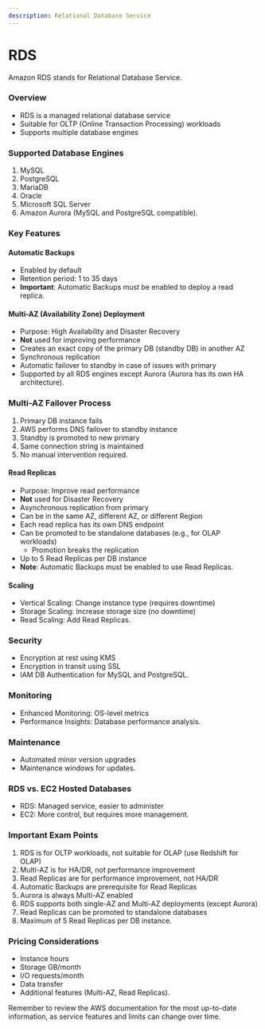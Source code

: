 ```yaml
---
description: Relational Database Service
---
```


# RDS

Amazon RDS stands for Relational Database Service.

### Overview

* RDS is a managed relational database service
* Suitable for OLTP (Online Transaction Processing) workloads
* Supports multiple database engines

### Supported Database Engines

1. MySQL
2. PostgreSQL
3. MariaDB
4. Oracle
5. Microsoft SQL Server
6. Amazon Aurora (MySQL and PostgreSQL compatible).

### Key Features

#### Automatic Backups

* Enabled by default
* Retention period: 1 to 35 days
* **Important**: Automatic Backups must be enabled to deploy a read replica.

#### Multi-AZ (Availability Zone) Deployment

* Purpose: High Availability and Disaster Recovery
* **Not** used for improving performance
* Creates an exact copy of the primary DB (standby DB) in another AZ
* Synchronous replication
* Automatic failover to standby in case of issues with primary
* Supported by all RDS engines except Aurora (Aurora has its own HA architecture).

### Multi-AZ Failover Process

1. Primary DB instance fails
2. AWS performs DNS failover to standby instance
3. Standby is promoted to new primary
4. Same connection string is maintained
5. No manual intervention required.

#### Read Replicas

* Purpose: Improve read performance
* **Not** used for Disaster Recovery
* Asynchronous replication from primary
* Can be in the same AZ, different AZ, or different Region
* Each read replica has its own DNS endpoint
* Can be promoted to be standalone databases (e.g., for OLAP workloads)
  * Promotion breaks the replication
* Up to 5 Read Replicas per DB instance
* **Note**: Automatic Backups must be enabled to use Read Replicas.

#### Scaling

* Vertical Scaling: Change instance type (requires downtime)
* Storage Scaling: Increase storage size (no downtime)
* Read Scaling: Add Read Replicas.

### Security

* Encryption at rest using KMS
* Encryption in transit using SSL
* IAM DB Authentication for MySQL and PostgreSQL.

### Monitoring

* Enhanced Monitoring: OS-level metrics
* Performance Insights: Database performance analysis.

### Maintenance

* Automated minor version upgrades
* Maintenance windows for updates.

### RDS vs. EC2 Hosted Databases

* RDS: Managed service, easier to administer
* EC2: More control, but requires more management.

### Important Exam Points

1. RDS is for OLTP workloads, not suitable for OLAP (use Redshift for OLAP)
2. Multi-AZ is for HA/DR, not performance improvement
3. Read Replicas are for performance improvement, not HA/DR
4. Automatic Backups are prerequisite for Read Replicas
5. Aurora is always Multi-AZ enabled
6. RDS supports both single-AZ and Multi-AZ deployments (except Aurora)
7. Read Replicas can be promoted to standalone databases
8. Maximum of 5 Read Replicas per DB instance.

### Pricing Considerations

* Instance hours
* Storage GB/month
* I/O requests/month
* Data transfer
* Additional features (Multi-AZ, Read Replicas).

Remember to review the AWS documentation for the most up-to-date information, as service features and limits can change over time.
